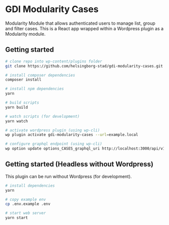 
# GDI Modularity Cases

Modularity Module that allows authenticated users to manage list, group and filter cases. This is a React app wrapped within a Wordpress plugin as a Modularity module.

## Getting started

```zsh
# clone repo into wp-content/plugins folder
git clone https://github.com/helsingborg-stad/gdi-modularity-cases.git

# install composer dependencies
composer install

# install npm dependencies
yarn

# build scripts
yarn build

# watch scripts (for development)
yarn watch

# activate wordpress plugin (using wp-cli)
wp plugin activate gdi-modularity-cases --url=example.local

# configure graphql endpoint (using wp-cli)
wp option update options_CASES_graphql_uri http://localhost:3000/api/v1/aboutme/graphql --url=example.local

```

## Getting started (Headless without Wordpress)

This plugin can be run without Wordpress (for development).

```zsh
# install dependencies
yarn

# copy example env 
cp .env.example .env

# start web server
yarn start
```
